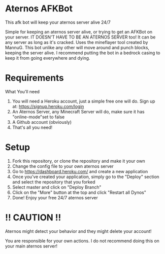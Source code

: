 # Aternos AFKBot
This afk bot will keep your aternos server alive 24/7

Simple for keeping an aternos server alive, or trying to get an AFKBot on your server. 
IT DOESN'T HAVE TO BE AN ATERNOS SERVER too! It can be any server as long as it's cracked. Uses the mineflayer tool created by MannuG. This bot unlike any other will move around and punch blocks, keeping the server alive. I recommend putting the bot in a bedrock casing to keep it from going everywhere and dying.

# Requirements
What You'll need

1. You will need a Heroku account, just a simple free one will do. Sign up at: https://signup.heroku.com/login
2. An Aternos Server, any Minecraft Server will do, make sure it has "online-mode"set to false
3. A Github account (obviously)
4. That's all you need!

# Setup
1. Fork this repository, or clone the repository and make it your own
2. Change the config file to your own aternos server
3. Go to https://dashboard.heroku.com/ and create a new application
4. Once you've created your application, simply go to the "Deploy" section and select the repository that you forked
5. Select master and click on "Deploy Branch"
6. Click on the "More" button at the top and click "Restart all Dynos"
7. Done! Enjoy your free 24/7 aternos server

# !! CAUTION !!
Aternos might detect your behavior and they might delete your account!

You are responsible for your own actions. I do not recommend doing this on your main aternos server!
